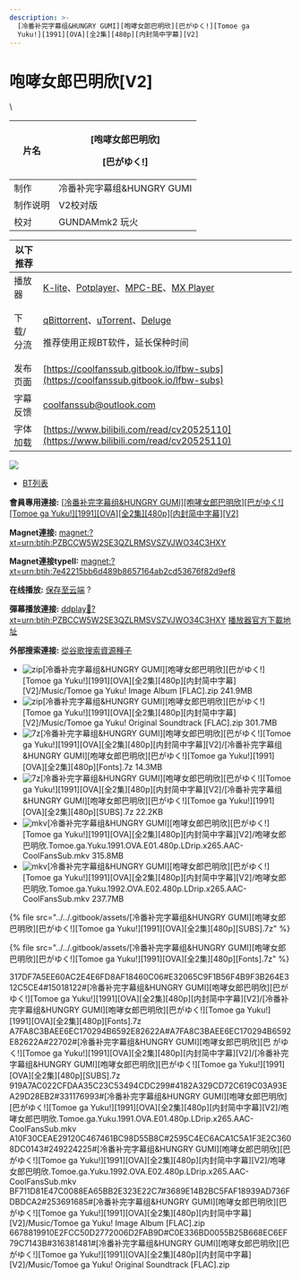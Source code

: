 ```yaml
---
description: >-
  [冷番补完字幕组&HUNGRY GUMI][咆哮女郎巴明欣][巴がゆく!][Tomoe ga
  Yuku!][1991][OVA][全2集][480p][内封简中字幕][V2]
---
```


# 咆哮女郎巴明欣\[V2]

\


| 片名   | <p>[咆哮女郎巴明欣]</p><p>[巴がゆく!]</p> |
| ---- | ------------------------------ |
| 制作   | 冷番补完字幕组\&HUNGRY GUMI           |
| 制作说明 | V2校对版                          |
| 校对   | GUNDAMmk2 玩火                   |

&#x20;

| 以下推荐  |                                                                                                                                                                                                                                              |
| ----- | -------------------------------------------------------------------------------------------------------------------------------------------------------------------------------------------------------------------------------------------- |
| 播放器   | [K-lite](https://codecguide.com/download\_kl.htm)、[Potplayer](https://potplayer.daum.net/)、[MPC-BE](https://sourceforge.net/projects/mpcbe/)、[MX Player](https://www.lanzoui.com/b688551)                                                    |
| 下载/分流 | <p><a href="https://github.com/c0re100/qBittorrent-Enhanced-Edition/releases">qBittorrent</a>、<a href="https://hungryxhz.lanzouu.com/iUAtd058gd4h">uTorrent</a>、<a href="https://deluge-torrent.org/">Deluge</a></p><p>推荐使用正规BT软件，延长保种时间</p> |
| 发布页面  | [https://coolfanssub.gitbook.io/lfbw-subs](https://coolfanssub.gitbook.io/lfbw-subs)                                                                                                                                                         |
| 字幕反馈  | coolfanssub@outlook.com                                                                                                                                                                                                                      |
| 字体加载  | [https://www.bilibili.com/read/cv20525110](https://www.bilibili.com/read/cv20525110)                                                                                                                                                         |

&#x20;

&#x20;

![](https://img.gejiba.com/images/978071a1a11bf17e9f995c7a73e90c02.jpg)



* [BT列表](https://share.dmhy.org/topics/view/640163\_HUNGRY\_GUMI\_!\_Tomoe\_ga\_Yuku!\_1991\_OVA\_2\_480p\_V2.html#tabs-1)

**會員專用連接:** [\[冷番补完字幕组\&HUNGRY GUMI\]\[咆哮女郎巴明欣\]\[巴がゆく!\]\[Tomoe ga Yuku!\]\[1991\]\[OVA\]\[全2集\]\[480p\]\[内封简中字幕\]\[V2\]](https://dl.dmhy.org/2023/05/14/7e42215bb6d489b8657164ab2cd53676f82d9ef8.torrent)

**Magnet連接:** [magnet:?xt=urn:btih:PZBCCW5W2SE3QZLRMSVSZVJWO34C3HXY](https://magnet/?xt=urn:btih:PZBCCW5W2SE3QZLRMSVSZVJWO34C3HXY\&dn=\&tr=http%3A%2F%2F104.143.10.186%3A8000%2Fannounce\&tr=udp%3A%2F%2F104.143.10.186%3A8000%2Fannounce\&tr=http%3A%2F%2Ftracker.openbittorrent.com%3A80%2Fannounce\&tr=http%3A%2F%2Ftracker3.itzmx.com%3A6961%2Fannounce\&tr=http%3A%2F%2Ftracker4.itzmx.com%3A2710%2Fannounce\&tr=http%3A%2F%2Ftracker.publicbt.com%3A80%2Fannounce\&tr=http%3A%2F%2Ftracker.prq.to%2Fannounce\&tr=http%3A%2F%2Fopen.acgtracker.com%3A1096%2Fannounce\&tr=https%3A%2F%2Ft-115.rhcloud.com%2Fonly\_for\_ylbud\&tr=http%3A%2F%2Ftracker1.itzmx.com%3A8080%2Fannounce\&tr=http%3A%2F%2Ftracker2.itzmx.com%3A6961%2Fannounce\&tr=udp%3A%2F%2Ftracker1.itzmx.com%3A8080%2Fannounce\&tr=udp%3A%2F%2Ftracker2.itzmx.com%3A6961%2Fannounce\&tr=udp%3A%2F%2Ftracker3.itzmx.com%3A6961%2Fannounce\&tr=udp%3A%2F%2Ftracker4.itzmx.com%3A2710%2Fannounce\&tr=http%3A%2F%2Fnyaa.tracker.wf%3A7777%2Fannounce)

**Magnet連接typeII:** [magnet:?xt=urn:btih:7e42215bb6d489b8657164ab2cd53676f82d9ef8](https://magnet/?xt=urn:btih:7e42215bb6d489b8657164ab2cd53676f82d9ef8)

**在线播放:** [保存至云端](https://mypikpak.com/drive/url-checker?url=magnet:?xt=urn:btih:7e42215bb6d489b8657164ab2cd53676f82d9ef8) ?

**彈幕播放連接:** [ddplay:magnet:?xt=urn:btih:PZBCCW5W2SE3QZLRMSVSZVJWO34C3HXY](ddplay:magnet:?xt=urn:btih:PZBCCW5W2SE3QZLRMSVSZVJWO34C3HXY\&dn=\&tr=http%3A%2F%2F104.143.10.186%3A8000%2Fannounce\&tr=udp%3A%2F%2F104.143.10.186%3A8000%2Fannounce\&tr=http%3A%2F%2Ftracker.openbittorrent.com%3A80%2Fannounce\&tr=http%3A%2F%2Ftracker3.itzmx.com%3A6961%2Fannounce\&tr=http%3A%2F%2Ftracker4.itzmx.com%3A2710%2Fannounce\&tr=http%3A%2F%2Ftracker.publicbt.com%3A80%2Fannounce\&tr=http%3A%2F%2Ftracker.prq.to%2Fannounce\&tr=http%3A%2F%2Fopen.acgtracker.com%3A1096%2Fannounce\&tr=https%3A%2F%2Ft-115.rhcloud.com%2Fonly\_for\_ylbud\&tr=http%3A%2F%2Ftracker1.itzmx.com%3A8080%2Fannounce\&tr=http%3A%2F%2Ftracker2.itzmx.com%3A6961%2Fannounce\&tr=udp%3A%2F%2Ftracker1.itzmx.com%3A8080%2Fannounce\&tr=udp%3A%2F%2Ftracker2.itzmx.com%3A6961%2Fannounce\&tr=udp%3A%2F%2Ftracker3.itzmx.com%3A6961%2Fannounce\&tr=udp%3A%2F%2Ftracker4.itzmx.com%3A2710%2Fannounce\&tr=http%3A%2F%2Fnyaa.tracker.wf%3A7777%2Fannounce) [播放器官方下載地址](http://www.dandanplay.com/?from=dmhy)

**外部搜索連接:** [從谷歌搜索資源種子](https://www.google.com/search?oe=utf-8\&q=7e42215bb6d489b8657164ab2cd53676f82d9ef8)



* ![zip](https://share.dmhy.org/images/icon/zip.gif)\[冷番补完字幕组\&HUNGRY GUMI]\[咆哮女郎巴明欣]\[巴がゆく!]\[Tomoe ga Yuku!]\[1991]\[OVA]\[全2集]\[480p]\[内封简中字幕]\[V2]/Music/Tomoe ga Yuku! Image Album \[FLAC].zip 241.9MB
* ![zip](https://share.dmhy.org/images/icon/zip.gif)\[冷番补完字幕组\&HUNGRY GUMI]\[咆哮女郎巴明欣]\[巴がゆく!]\[Tomoe ga Yuku!]\[1991]\[OVA]\[全2集]\[480p]\[内封简中字幕]\[V2]/Music/Tomoe ga Yuku! Original Soundtrack \[FLAC].zip 301.7MB
* ![7z](https://share.dmhy.org/images/icon/7z.gif)\[冷番补完字幕组\&HUNGRY GUMI]\[咆哮女郎巴明欣]\[巴がゆく!]\[Tomoe ga Yuku!]\[1991]\[OVA]\[全2集]\[480p]\[内封简中字幕]\[V2]/\[冷番补完字幕组\&HUNGRY GUMI]\[咆哮女郎巴明欣]\[巴がゆく!]\[Tomoe ga Yuku!]\[1991]\[OVA]\[全2集]\[480p]\[Fonts].7z 14.3MB
* ![7z](https://share.dmhy.org/images/icon/7z.gif)\[冷番补完字幕组\&HUNGRY GUMI]\[咆哮女郎巴明欣]\[巴がゆく!]\[Tomoe ga Yuku!]\[1991]\[OVA]\[全2集]\[480p]\[内封简中字幕]\[V2]/\[冷番补完字幕组\&HUNGRY GUMI]\[咆哮女郎巴明欣]\[巴がゆく!]\[Tomoe ga Yuku!]\[1991]\[OVA]\[全2集]\[480p]\[SUBS].7z 22.2KB
* ![mkv](https://share.dmhy.org/images/icon/mkv.gif)\[冷番补完字幕组\&HUNGRY GUMI]\[咆哮女郎巴明欣]\[巴がゆく!]\[Tomoe ga Yuku!]\[1991]\[OVA]\[全2集]\[480p]\[内封简中字幕]\[V2]/咆哮女郎巴明欣.Tomoe.ga.Yuku.1991.OVA.E01.480p.LDrip.x265.AAC-CoolFansSub.mkv 315.8MB
* ![mkv](https://share.dmhy.org/images/icon/mkv.gif)\[冷番补完字幕组\&HUNGRY GUMI]\[咆哮女郎巴明欣]\[巴がゆく!]\[Tomoe ga Yuku!]\[1991]\[OVA]\[全2集]\[480p]\[内封简中字幕]\[V2]/咆哮女郎巴明欣.Tomoe.ga.Yuku.1992.OVA.E02.480p.LDrip.x265.AAC-CoolFansSub.mkv 237.7MB

{% file src="../../.gitbook/assets/[冷番补完字幕组&HUNGRY GUMI][咆哮女郎巴明欣][巴がゆく!][Tomoe ga Yuku!][1991][OVA][全2集][480p][SUBS].7z" %}

{% file src="../../.gitbook/assets/[冷番补完字幕组&HUNGRY GUMI][咆哮女郎巴明欣][巴がゆく!][Tomoe ga Yuku!][1991][OVA][全2集][480p][Fonts].7z" %}





317DF7A5EE60AC2E4E6FD8AF18460C06#E32065C9F1B56F4B9F3B264E312C5CE4#15018122#\[冷番补完字幕组\&HUNGRY GUMI]\[咆哮女郎巴明欣]\[巴がゆく!]\[Tomoe ga Yuku!]\[1991]\[OVA]\[全2集]\[480p]\[内封简中字幕]\[V2]/\[冷番补完字幕组\&HUNGRY GUMI]\[咆哮女郎巴明欣]\[巴がゆく!]\[Tomoe ga Yuku!]\[1991]\[OVA]\[全2集]\[480p]\[Fonts].7z A7FA8C3BAEE6EC170294B6592E82622A#A7FA8C3BAEE6EC170294B6592E82622A#22702#\[冷番补完字幕组\&HUNGRY GUMI]\[咆哮女郎巴明欣]\[巴 がゆく!]\[Tomoe ga Yuku!]\[1991]\[OVA]\[全2集]\[480p]\[内封简中字幕]\[V2]/\[冷番补完字幕组\&HUNGRY GUMI]\[咆哮女郎巴明欣]\[巴がゆく!]\[Tomoe ga Yuku!]\[1991]\[OVA]\[全2集]\[480p]\[SUBS].7z 919A7AC022CFDAA35C23C53494CDC299#4182A329CD72C619C03A93EA29D28EB2#331176993#\[冷番补完字幕组\&HUNGRY GUMI]\[咆哮女郎巴明欣]\[巴がゆく!]\[Tomoe ga Yuku!]\[1991]\[OVA]\[全2集]\[480p]\[内封简中字幕]\[V2]/咆哮女郎巴明欣.Tomoe.ga.Yuku.1991.OVA.E01.480p.LDrip.x265.AAC-CoolFansSub.mkv A10F30CEAE29120C467461BC98D55B8C#2595C4EC6ACA1C5A1F3E2C3608DC0143#249224225#\[冷番补完字幕组\&HUNGRY GUMI]\[咆哮女郎巴明欣]\[巴がゆく!]\[Tomoe ga Yuku!]\[1991]\[OVA]\[全2集]\[480p]\[内封简中字幕]\[V2]/咆哮女郎巴明欣.Tomoe.ga.Yuku.1992.OVA.E02.480p.LDrip.x265.AAC-CoolFansSub.mkv BF711D81E47C0088EA65BB2E323E22C7#3689E14B2BC5FAF18939AD736FDBDCA2#253691685#\[冷番补完字幕组\&HUNGRY GUMI]\[咆哮女郎巴明欣]\[巴がゆく!]\[Tomoe ga Yuku!]\[1991]\[OVA]\[全2集]\[480p]\[内封简中字幕]\[V2]/Music/Tomoe ga Yuku! Image Album \[FLAC].zip 6678819910E2FCC50D2772006D2FAB9D#C0E336BD0055B25B668EC6EF79C7143B#316381481#\[冷番补完字幕组\&HUNGRY GUMI]\[咆哮女郎巴明欣]\[巴がゆく!]\[Tomoe ga Yuku!]\[1991]\[OVA]\[全2集]\[480p]\[内封简中字幕]\[V2]/Music/Tomoe ga Yuku! Original Soundtrack \[FLAC].zip
